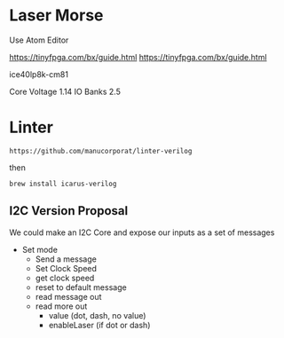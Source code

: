 # Laser Morse

Use Atom Editor


https://tinyfpga.com/bx/guide.html
https://tinyfpga.com/bx/guide.html

ice40lp8k-cm81

Core Voltage 1.14
IO Banks 2.5



# Linter

```
https://github.com/manucorporat/linter-verilog
```

then

```
brew install icarus-verilog
```




## I2C Version Proposal

We could make an I2C Core and expose our inputs as a set of messages

- Set mode
    - Send a message
    - Set Clock Speed
    - get clock speed
    - reset to default message
    - read message out
    - read more out
        - value (dot, dash, no value)
        - enableLaser (if dot or dash)
    
    